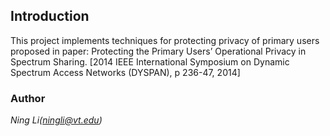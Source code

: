 ## Introduction
This project implements techniques for protecting privacy of primary users proposed in paper: Protecting the Primary Users’ Operational Privacy in Spectrum Sharing. [2014 IEEE International Symposium on Dynamic Spectrum Access Networks (DYSPAN), p 236-47, 2014]

### Author
*Ning Li(ningli@vt.edu)*
